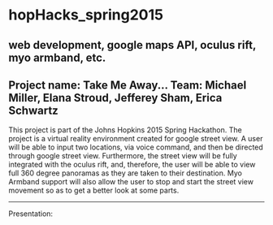 # hopHacks_spring2015
web development, google maps API, oculus rift, myo armband, etc.
-----------------------------------
Project name: Take Me Away...
Team: Michael Miller, Elana Stroud, Jefferey Sham, Erica Schwartz
-----------------------------------


This project is part of the Johns Hopkins 2015 Spring Hackathon. The project is a virtual reality environment created
for google street view. A user will be able to input two locations, via voice command, and then be directed through google
street view. Furthermore, the street view will be fully integrated with the oculus rift, and, therefore, the user will be 
able to view full 360 degree panoramas as they are taken to their destination. Myo Armband support will also allow the user
to stop and start the street view movement so as to get a better look at some parts.

-----------------------------------
Presentation:
